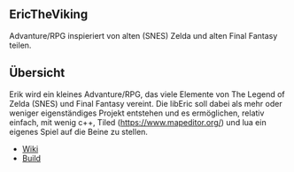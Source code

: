 ## EricTheViking
Advanture/RPG inspieriert von alten (SNES) Zelda und alten Final Fantasy teilen.


## Übersicht

Erik wird ein kleines Advanture/RPG, das viele Elemente von The Legend of Zelda (SNES) und Final Fantasy vereint.
Die libEric soll dabei als mehr oder weniger eigenständiges Projekt entstehen und es ermöglichen, relativ einfach, mit wenig c++, Tiled (https://www.mapeditor.org/) und lua ein eigenes Spiel auf die Beine zu stellen.


* [Wiki](https://github.com/FrankyBalu/EricTheViking/wiki)
* [Build](https://github.com/FrankyBalu/EricTheViking/wiki/Builds)
